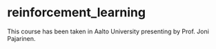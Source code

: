 # reinforcement_learning
This course has been taken in Aalto University presenting by Prof. Joni Pajarinen.
